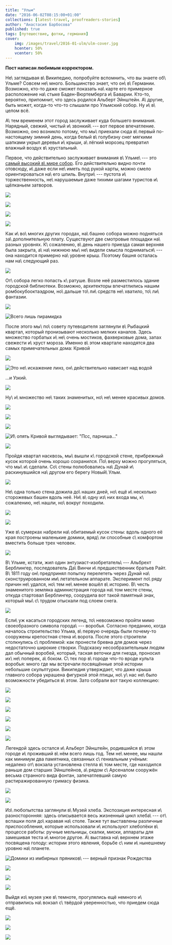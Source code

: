 ```yaml
---
title: "Ульм"
date: "2016-06-02T08:15:00+01:00"
collections: [latest-travel, proofreaders-stories]
author: "Анастасия Барбосова"
published: true
tags: [путешествие, фотки, германия]
cover:
    img: /images/travel/2016-01-ulm/ulm-cover.jpg
    hcenter: 50%
    vcenter: 50%
---
```


**Пост написан любимым корректором.**

Не\ заглядывая в\ Википедию, попробуйте вспомнить, что вы знаете об\ Ульме?
Совсем не\ много. Большинство знает, что он\ в\ Германии. Возможно, кто-то даже
сможет показать на\ карте его примерное расположение на\ стыке Баден-Вюртемберга
и\ Баварии. Кто-то, вероятно, припомнит, что здесь родился Альберт Эйнштейн.
А\ другие, быть может, когда-то что-то слышали про Ульмский собор. Ну
и\ в\ целом всё.

<!--more-->

А\ тем временем этот город заслуживает куда большего внимания. Нарядный,
свежий, чистый и\ звонкий\ --- вот первое впечатление. Возможно, оно возникло
потому, что мы\ приехали сюда в\ первый по-настоящему зимний день, когда белый
в\ голубизну снег мягкими шапками укрыл деревья и\ крыши, а\ лёгкий морозец
превратил влажный воздух в\ хрустальный.

Первое, что действительно заслуживает внимания в\ Ульме\ --- это [самый высокий
в\ мире собор][cathedral]. Его действительно видно почти отовсюду, и\ даже если
не\ иметь под рукой карты, можно смело ориентироваться на\ его шпиль.
Внутри\ --- пустота и\ торжественность, не\ нарушаемые даже тихими шагами
туристов и\ щёлканьем затворов.

![](/images/travel/2016-01-ulm/ulm-cathedral-1.jpg)

![](/images/travel/2016-01-ulm/ulm-cathedral-2.jpg)

![](/images/travel/2016-01-ulm/ulm-cathedral-3.jpg)

![](/images/travel/2016-01-ulm/ulm-cathedral-4.jpg)

Как и\ во\ многих других городах, на\ башню собора можно подняться
за\ дополнительную плату. Существуют две смотровые площадки на\ разных уровнях.
К\ сожалению, в\ день нашего приезда самая верхняя была закрыта, а\ на\ нижнюю
мы\ не\ видели смысла подниматься\ --- она находится примерно на\ уровне крыш.
Поэтому башня осталась нам на\ следующий раз.

![](/images/travel/2016-01-ulm/ulm-cathedral-outside.jpg)

От\ собора легко попасть к\ ратуше. Возле неё разместилось здание городской
библиотеки. Возможно, архитекторы впечатлились нашим ромбокубооктаэдром,
но\ дальше то\ ли\ средств не\ хватило, то\ ли\ фантазии.

![](/images/travel/2016-01-ulm/ulm-rathaus.jpg)

![Всего лишь пирамидка](/images/travel/2016-01-ulm/ulm-stadtbibliothek.jpg)

После этого мы\ по\ совету путеводителя заглянули в\ Рыбацкий квартал, который
пронизывают несколько мелких каналов. Здесь множество горбатых и\ не\ очень
мостиков, фахверковые дома, запах свежести и\ хруст мороза. Именно в\ этом
квартале находятся два самых примечательных дома: Кривой

![](/images/travel/2016-01-ulm/ulm-crooked-house-1.jpg)

![Это не\ искажение линз, он\ действительно нависает над водой](/images/travel/2016-01-ulm/ulm-crooked-house-2.jpg)

...и Узкий.

![](/images/travel/2016-01-ulm/ulm-thin-house.jpg)

Ну\ и\ множество не\ таких знаменитых, но\ не\ менее красивых домов.

![](/images/travel/2016-01-ulm/ulm-fishing-quarter-1.jpg)

![](/images/travel/2016-01-ulm/ulm-fishing-quarter-2.jpg)

![](/images/travel/2016-01-ulm/ulm-fishing-quarter-3.jpg)

![И\ опять Кривой выглядывает: "Пcс, парниша…"](/images/travel/2016-01-ulm/ulm-fishing-quarter-4.jpg)

![](/images/travel/2016-01-ulm/ulm-fishing-quarter-5.jpg)

Пройдя квартал насквозь, мы\ вышли к\ городской стене, прибрежный кусок которой
очень хорошо сохранился. По\ верху можно прогуляться, что мы\ и\ сделали.
Со\ стены полюбовались на\ Дунай и\ раскинувшийся на\ другом его берегу
Новый\ Ульм.

![](/images/travel/2016-01-ulm/ulm-citywall.jpg)

Не\ одна только стена дожила до\ наших дней, но\ ещё и\ несколько сторожевых
башен вдоль неё. Ни\ в\ одну из\ них входа мы, к\ сожалению, не\ нашли,
но\ вокруг походили.

![](/images/travel/2016-01-ulm/ulm-citywall-tower-1.jpg)

![](/images/travel/2016-01-ulm/ulm-citywall-tower-2.jpg)

Уже в\ сумерках набрели на\ обитаемый кусок стены: вдоль одного её края
построены маленькие домики, вряд\ ли способные с\ комфортом вместить больше
трех человек.

![](/images/travel/2016-01-ulm/ulm-citywall-houses.jpg)

В\ Ульме, кстати, жил один энтузиаст-изобретатель\ --- Альбрехт Берблингер,
последователь Да\ Винчи и\ предшественник братьев Райт. В\ 1811 году
он\ предпринял попытку перелететь через Дунай на\ сконструированном
им\ летательном аппарате. Эксперимент по\ ряду причин не\ удался, но\ тем
не\ менее вошёл в\ историю. В\ честь знаменитого земляка администрация города
на\ том месте стены, откуда стартовал Берблингер, соорудила вот такой памятный
знак, который мы\ с\ трудом отыскали под слоем снега.

![](/images/travel/2016-01-ulm/ulm-berblinger.jpg)

Если\ уж касаться городских легенд, то\ невозможно пройти мимо своеобразного
символа города\ --- воробья. Согласно преданию, когда началось строительство
Ульма, в\ первую очередь были почему-то сооружены крепостная стена и\ ворота.
После этого строители столкнулись с\ проблемой: как пронести бревна для домов
через недостаточно широкие створки. Подсказку несообразительным людям дал
обычный воробей, который, таская веточки для гнезда, проносил их\ не\ поперек,
а\ боком. С\ тех пор в\ городе что-то вроде культа воробья: много где мы
встречали посвящённые этой истории небольшие скульптурки. Википедия утверждает,
что даже крыша главного собора украшена фигуркой этой птицы, но\ у\ нас не\ было
возможности убедиться в\ этом. Зато собрали вот такую коллекцию:

![](/images/travel/2016-01-ulm/ulm-sparrow-1.jpg)

![](/images/travel/2016-01-ulm/ulm-sparrow-2.jpg)

![](/images/travel/2016-01-ulm/ulm-sparrow-3.jpg)

![](/images/travel/2016-01-ulm/ulm-sparrow-4.jpg)

![](/images/travel/2016-01-ulm/ulm-sparrow-5.jpg)

![](/images/travel/2016-01-ulm/ulm-sparrow-6.jpg)

Легендой здесь остался и\ Альберт Эйнштейн, родившийся в\ этом городе
и\ проживший в\ нём всего лишь год. Тем не\ менее, мы нашли как минимум два
памятника, связанных с\ гениальным учёным: недалеко от\ вокзала установлена
стелла в\ том месте, где находился раньше дом старших Эйнштейнов, а\ рядом
с\ Арсеналом сооружён весьма странного вида фонтан, запечатлевший самую
растиражированную гримасу физика.

![](/images/travel/2016-01-ulm/ulm-einstein-1.jpg)

![](/images/travel/2016-01-ulm/ulm-einstein-2.jpg)

Из\ любопытства заглянули в\ Музей хлеба. Экспозиция интересная
и\ разносторонняя: здесь описывается весь жизненный цикл хлеба\ --- от\ вспашки
поля до\ каравая на\ столе. Также тут выставлены различные приспособления,
которые использовали и\ используют хлебопёки в\ процессе работы: ручные
мельницы, скалки, миски, аппараты для замешивая теста и\ многое другое.
А\ выставка на\ верхнем этаже посвящена голоду: истории этого явления, борьбе
с\ ним и\ нынешнему уровню на\ планете.

![Домики из имбирных пряников\ --- верный признак Рождества](/images/travel/2016-01-ulm/ulm-bread-museum-1.jpg)

![](/images/travel/2016-01-ulm/ulm-bread-museum-2.jpg)

![](/images/travel/2016-01-ulm/ulm-bread-museum-3.jpg)

![](/images/travel/2016-01-ulm/ulm-bread-museum-4.jpg)

Выйдя из\ музея уже в\ темноте, прогулялись ещё немного и\ отправились
на\ вокзал с\ твёрдой уверенностью, что приедем сюда ещё.

![](/images/travel/2016-01-ulm/ulm-rest-1.jpg)

![](/images/travel/2016-01-ulm/ulm-rest-2.jpg)

![](/images/travel/2016-01-ulm/ulm-rest-3.jpg)

[cathedral]: https://ru.wikipedia.org/wiki/%D0%A3%D0%BB%D1%8C%D0%BC%D1%81%D0%BA%D0%B8%D0%B9_%D1%81%D0%BE%D0%B1%D0%BE%D1%80
